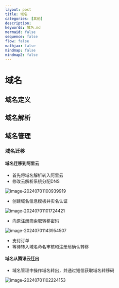 ```yaml
---
layout: post
title: 域名
categories: [其他]
description: 
keywords: 域名.md
mermaid: false
sequence: false
flow: false
mathjax: false
mindmap: false
mindmap2: false
---
```

# 域名

## 域名定义

## 域名解析

## 域名管理

### 域名迁移

#### 域名迁移到阿里云

- 首先将域名解析转入阿里云
- 修改云解析系统分配DNS

![image-20240701100939919](https://oss.xubighead.top/oss/image/202407/1807597411036590082.png)

- 创建域名信息模板并实名认证

![image-20240701101724421](https://oss.xubighead.top/oss/image/202407/1807599362214289410.png)

- 向原注册商索取转移密码

![image-20240701143954507](https://oss.xubighead.top/oss/image/202407/1807665431167721474.png)

- 支付订单
- 等待转入域名命名审核和注册局确认转移



#### 域名从腾讯云迁出

- 域名管理中操作域名转出，并通过短信获取域名转移码

![image-20240701102224153](https://oss.xubighead.top/oss/image/202407/1807600617112297474.png)